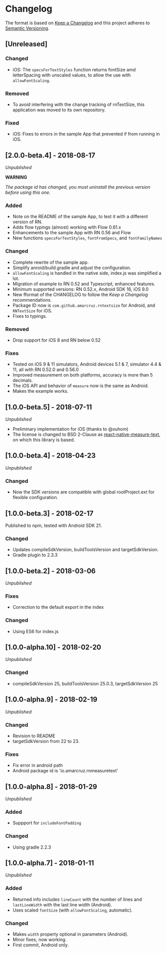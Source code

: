 # Changelog

The format is based on [Keep a Changelog](https://keepachangelog.com/en/1.0.0/) and this project adheres to [Semantic Versioning](https://semver.org/spec/v2.0.0.html).

## [Unreleased]

### Changed
- iOS: The `specsForTextStyles` function returns fontSize amd letterSpacing with unscaled values, to allow the use with `allowFontScaling`.

### Removed
- To avoid interfering with the change tracking of rnTextSize, this application was moved to its own repository.

### Fixed
- iOS: Fixes to errors in the sample App that prevented if from running in iOS.


## [2.0.0-beta.4] - 2018-08-17
_Unpublished_

**WARNING**

_The package id has changed, you must uninstall the previous version before using this one._

### Added
- Note on the README of the sample App, to test it with a different version of RN.
- Adds flow typings (almost) working with Flow 0.61.x
- Enhancements to the sample App with RN 0.56 and Flow
- New functions `specsForTextStyles`, `fontFromSpecs`, and `fontFamilyNames`

### Changed
- Complete rewrite of the sample app.
- Simplify anroid/build.gradle and adjust the configuration.
- `allowFontScaling` is handled in the native side, index.js was simplified a lot.
- Migration of example to RN 0.52 and Typescript, enhanced features.
- Minimum supported versions: RN 0.52.x, Android SDK 16, iOS 9.0
- New fformat of the CHANGELOG to follow the _Keep a Changelog_ recommendations.
- Package ID now is `com.github.amarcruz.rntextsize` for Android, and `RNTextSize` for iOS.
- Fixes to typings.

### Removed
- Drop support for iOS 8 and RN below 0.52

### Fixes
- Tested on iOS 9 & 11 simulators, Android devices 5.1 & 7, simulator 4.4 & 11, all with RN 0.52.0 and 0.56.0
- Improved measurement on both platforms, accuracy is more than 5 decimals.
- The iOS API and behavior of `measure` now is the same as Android.
- Makes the example works.

## [1.0.0-beta.5] - 2018-07-11
_Unpublished_
- Preliminary implementation for iOS (thanks to @xuhom)
- The license is changed to BSD 2-Clause as [react-native-measure-text](https://github.com/airamrguez/react-native-measure-text), on which this library is based.

## [1.0.0-beta.4] - 2018-04-23
_Unpublished_
### Changed
- Now the SDK versions are compatible with global rootProject.ext for flexible configuration.

## [1.0.0-beta.3] - 2018-02-17

Published to npm, tested with Android SDK 21.

### Changed
- Updates compileSdkVersion, buildToolsVersion and targetSdkVersion.
- Gradle plugin to 2.3.3

## [1.0.0-beta.2] - 2018-03-06
_Unpublished_
### Fixes
- Correction to the default export in the index
### Changed
- Using ES6 for index.js

## [1.0.0-alpha.10] - 2018-02-20
_Unpublished_
### Changed
- compileSdkVersion 25, buildToolsVersion 25.0.3, targetSdkVersion 25

## [1.0.0-alpha.9] - 2018-02-19
_Unpublished_
### Changed
- Revision to README
- targetSdkVersion from 22 to 23.
### Fixes
- Fix error in android path
- Android package id is 'io.amarcruz.rnmeasuretext'

## [1.0.0-alpha.8] - 2018-01-29
_Unpublished_
### Added
- Suppport for `includeFontPadding`
### Changed
- Using gradle 2.2.3

## [1.0.0-alpha.7] - 2018-01-11
_Unpublished_
### Added
- Returned info includes `lineCount` with the number of lines and `lastLineWidth` with the last line width (Android).
- Uses scaled `fontSize` (with `allowFontScaling`, automatic).
### Changed
- Makes `width` property optional in parameters (Android).
- Minor fixes, now working.
- First commit, Android only.

